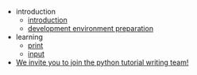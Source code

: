 * introduction
    * [introduction](README.md)
	* [development environment preparation](guide.md)
* learning
	* [print](class3.md)
	* [input](class4.md)
* [We invite you to join the python tutorial writing team!](help.md)